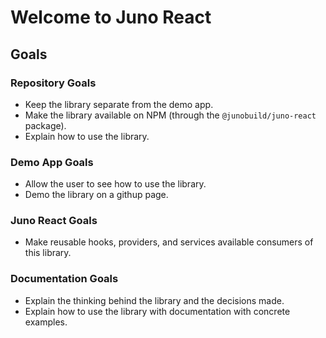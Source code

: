 # Welcome to Juno React

## Goals

### Repository Goals

- Keep the library separate from the demo app.
- Make the library available on NPM (through the `@junobuild/juno-react` package).
- Explain how to use the library.

### Demo App Goals

- Allow the user to see how to use the library.
- Demo the library on a githup page.

### Juno React Goals

- Make reusable hooks, providers, and services available consumers of this library.

### Documentation Goals

- Explain the thinking behind the library and the decisions made.
- Explain how to use the library with documentation with concrete examples.
